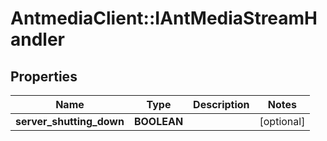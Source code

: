 # AntmediaClient::IAntMediaStreamHandler

## Properties
Name | Type | Description | Notes
------------ | ------------- | ------------- | -------------
**server_shutting_down** | **BOOLEAN** |  | [optional] 


